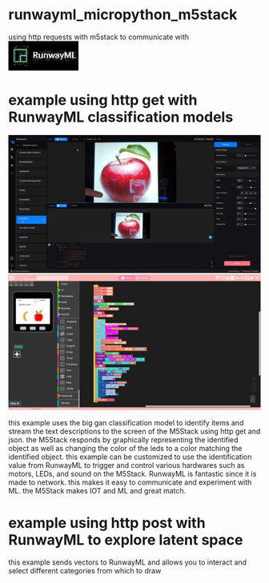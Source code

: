 # runwayml_micropython_m5stack 
using http requests with m5stack to communicate with ![Test Image 3](https://github.com/machinehistories/runwayml_micropython_m5stack/blob/master/runway.jpg)

# example using http get with RunwayML classification models
![Test Image 4](https://github.com/machinehistories/runwayml_micropython_m5stack/blob/master/apple_image.jpg)
![Test Image 4](https://github.com/machinehistories/runwayml_micropython_m5stack/blob/master/Screenshot%20from%202020-02-23%2019-55-19.png)

this example uses the big gan classification model to identify items and stream the text descriptions to the screen of the M5Stack using http get and json. the M5Stack responds by graphically representing the identified object as well as changing the color of the leds to a color matching the identified object. this example can be customized to use the identification value from RunwayML to trigger and control various hardwares such as motors, LEDs, and sound on the M5Stack. RunwayML is fantastic since it is made to network. this makes it easy to communicate and experiment with ML. the M5Stack makes IOT and ML and great match. 

# example using http post with RunwayML to explore latent space

this example sends vectors to RunwayML and allows you to interact and select different categories from which to draw
